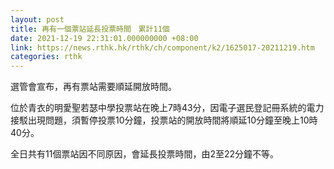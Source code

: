 ```yaml
---
layout: post
title: 再有一個票站延長投票時間　累計11個
date: 2021-12-19 22:31:01.000000000 +08:00
link: https://news.rthk.hk/rthk/ch/component/k2/1625017-20211219.htm
categories: rthk
---
```


選管會宣布，再有票站需要順延開放時間。

位於青衣的明愛聖若瑟中學投票站在晚上7時43分，因電子選民登記冊系統的電力接駁出現問題，須暫停投票10分鐘，投票站的開放時間將順延10分鐘至晚上10時40分。

全日共有11個票站因不同原因，會延長投票時間，由2至22分鐘不等。
